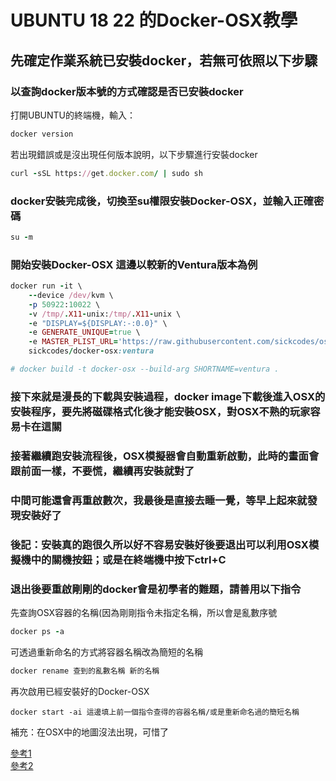 # UBUNTU 18 22 的Docker-OSX教學
## 先確定作業系統已安裝docker，若無可依照以下步驟

### 以查詢docker版本號的方式確認是否已安裝docker
打開UBUNTU的終端機，輸入：  
```ruby
docker version
```

若出現錯誤或是沒出現任何版本說明，以下步驟進行安裝docker  
```ruby
curl -sSL https://get.docker.com/ | sudo sh
```

### docker安裝完成後，切換至su權限安裝Docker-OSX，並輸入正確密碼
```ruby
su -m
```

### 開始安裝Docker-OSX  這邊以較新的Ventura版本為例
```ruby
docker run -it \
    --device /dev/kvm \
    -p 50922:10022 \
    -v /tmp/.X11-unix:/tmp/.X11-unix \
    -e "DISPLAY=${DISPLAY:-:0.0}" \
    -e GENERATE_UNIQUE=true \
    -e MASTER_PLIST_URL='https://raw.githubusercontent.com/sickcodes/osx-serial-generator/master/config-custom.plist' \
    sickcodes/docker-osx:ventura

# docker build -t docker-osx --build-arg SHORTNAME=ventura .
```

### 接下來就是漫長的下載與安裝過程，docker image下載後進入OSX的安裝程序，要先將磁碟格式化後才能安裝OSX，對OSX不熟的玩家容易卡在這關
### 接著繼續跑安裝流程後，OSX模擬器會自動重新啟動，此時的畫面會跟前面一樣，不要慌，繼續再安裝就對了
### 中間可能還會再重啟數次，我最後是直接去睡一覺，等早上起來就發現安裝好了


### 後記：安裝真的跑很久所以好不容易安裝好後要退出可以利用OSX模擬機中的關機按鈕；或是在終端機中按下ctrl+C
### 退出後要重啟剛剛的docker會是初學者的難題，請善用以下指令
先查詢OSX容器的名稱(因為剛剛指令未指定名稱，所以會是亂數序號  
```ruby
docker ps -a
```
可透過重新命名的方式將容器名稱改為簡短的名稱
```ruby
docker rename 查到的亂數名稱 新的名稱
```
再次啟用已經安裝好的Docker-OSX  
```rubt
docker start -ai 這邊填上前一個指令查得的容器名稱/或是重新命名過的簡短名稱
```
補充：在OSX中的地圖沒法出現，可惜了  


[參考1](https://github.com/sickcodes/Docker-OSX)  
[參考2](https://github.com/LiushuiXiaoxia/docker-osx)  
